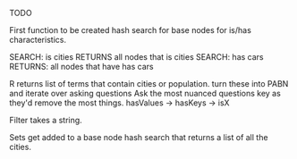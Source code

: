 TODO

First function to be created hash search for base nodes for is/has characteristics.

SEARCH: is cities
RETURNS all nodes that is cities
SEARCH: has cars
RETURNS: all nodes that have has cars

R returns list of terms that contain cities or population.
turn these into PABN and iterate over asking questions
Ask the most nuanced questions key as they'd remove the most things.
hasValues -> hasKeys -> isX


Filter takes a string.

Sets get added to a base node hash search that returns a list of all the cities. 
